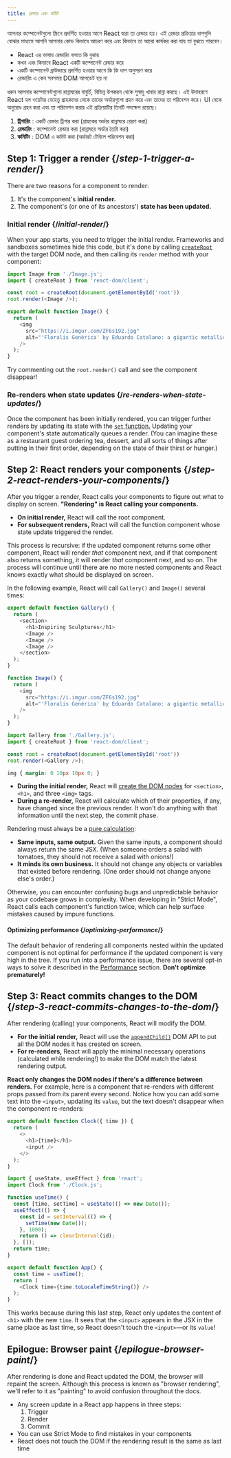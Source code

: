 ```yaml
---
title: রেন্ডার এবং কমিট
---
```


<Intro>

আপনার কম্পোনেন্টগুলো স্ক্রিনে প্রদর্শিত হওয়ার আগে React দ্বারা তা রেন্ডার হয়। এই রেন্ডার প্রক্রিয়ার ধাপগুলি বোঝার মাধ্যমে আপনি আপনার কোড কিভাবে আচরণ করে এবং কিভাবে তা আরো কার্যকর করা যায় তা বুঝতে পারবেন।

</Intro>

<YouWillLearn>

* React এর ভাষায় রেন্ডারিং বলতে কি বুঝায়
* কখন এবং কিভাবে React একটি কম্পোনেন্ট রেন্ডার করে
* একটি কম্পোনেন্ট ব্রাউজারে প্রদর্শিত হওয়ার আগে কি কি ধাপ অনুসরণ করে
* রেন্ডারিং এ কেন সবসময় DOM আপডেট হয় না

</YouWillLearn>

ধরুন আপনার কম্পোনেন্টগুলো রান্নাঘরের বাবুর্চি, বিভিন্ন উপকরন থেকে সুস্বাদু খাবার রান্না করছে। এই উদাহরণে React হল ওয়েটার যেহেতু গ্রাহকদের থেকে তাদের অর্ডারগুলো গ্রহন করে এবং তাদের তা পরিবেশন করে। UI থেকে অনুরোধ গ্রহন করা এবং তা পরিবেশন করার এই প্রক্রিয়াটির তিনটি পদক্ষেপ রয়েছে।

1. **ট্রিগারিং** : একটি রেন্ডার ট্রিগার করা (গ্রাহকের অর্ডার রান্নাঘরে প্রেরণ করা)
2. **রেন্ডারিং** : কম্পোনেন্ট রেন্ডার করা (রান্নাঘরে অর্ডার তৈরি করা)
3. **কমিটিং** : DOM এ কমিট করা (অর্ডারট টেবিলে পরিবেশন করা)

<IllustrationBlock sequential>
  <Illustration caption="Trigger" alt="React as a server in a restaurant, fetching orders from the users and delivering them to the Component Kitchen." src="/images/docs/illustrations/i_render-and-commit1.png" />
  <Illustration caption="Render" alt="The Card Chef gives React a fresh Card component." src="/images/docs/illustrations/i_render-and-commit2.png" />
  <Illustration caption="Commit" alt="React delivers the Card to the user at their table." src="/images/docs/illustrations/i_render-and-commit3.png" />
</IllustrationBlock>

## Step 1: Trigger a render {/*step-1-trigger-a-render*/}

There are two reasons for a component to render:

1. It's the component's **initial render.**
2. The component's (or one of its ancestors') **state has been updated.**

### Initial render {/*initial-render*/}

When your app starts, you need to trigger the initial render. Frameworks and sandboxes sometimes hide this code, but it's done by calling [`createRoot`](/reference/react-dom/client/createRoot) with the target DOM node, and then calling its `render` method with your component:

<Sandpack>

```js index.js active
import Image from './Image.js';
import { createRoot } from 'react-dom/client';

const root = createRoot(document.getElementById('root'))
root.render(<Image />);
```

```js Image.js
export default function Image() {
  return (
    <img
      src="https://i.imgur.com/ZF6s192.jpg"
      alt="'Floralis Genérica' by Eduardo Catalano: a gigantic metallic flower sculpture with reflective petals"
    />
  );
}
```

</Sandpack>

Try commenting out the `root.render()` call and see the component disappear!

### Re-renders when state updates {/*re-renders-when-state-updates*/}

Once the component has been initially rendered, you can trigger further renders by updating its state with the [`set` function.](/reference/react/useState#setstate) Updating your component's state automatically queues a render. (You can imagine these as a restaurant guest ordering tea, dessert, and all sorts of things after putting in their first order, depending on the state of their thirst or hunger.)

<IllustrationBlock sequential>
  <Illustration caption="State update..." alt="React as a server in a restaurant, serving a Card UI to the user, represented as a patron with a cursor for their head. They patron expresses they want a pink card, not a black one!" src="/images/docs/illustrations/i_rerender1.png" />
  <Illustration caption="...triggers..." alt="React returns to the Component Kitchen and tells the Card Chef they need a pink Card." src="/images/docs/illustrations/i_rerender2.png" />
  <Illustration caption="...render!" alt="The Card Chef gives React the pink Card." src="/images/docs/illustrations/i_rerender3.png" />
</IllustrationBlock>

## Step 2: React renders your components {/*step-2-react-renders-your-components*/}

After you trigger a render, React calls your components to figure out what to display on screen. **"Rendering" is React calling your components.**

* **On initial render,** React will call the root component.
* **For subsequent renders,** React will call the function component whose state update triggered the render.

This process is recursive: if the updated component returns some other component, React will render _that_ component next, and if that component also returns something, it will render _that_ component next, and so on. The process will continue until there are no more nested components and React knows exactly what should be displayed on screen.

In the following example, React will call `Gallery()` and  `Image()` several times:

<Sandpack>

```js Gallery.js active
export default function Gallery() {
  return (
    <section>
      <h1>Inspiring Sculptures</h1>
      <Image />
      <Image />
      <Image />
    </section>
  );
}

function Image() {
  return (
    <img
      src="https://i.imgur.com/ZF6s192.jpg"
      alt="'Floralis Genérica' by Eduardo Catalano: a gigantic metallic flower sculpture with reflective petals"
    />
  );
}
```

```js index.js
import Gallery from './Gallery.js';
import { createRoot } from 'react-dom/client';

const root = createRoot(document.getElementById('root'))
root.render(<Gallery />);
```

```css
img { margin: 0 10px 10px 0; }
```

</Sandpack>

* **During the initial render,** React will [create the DOM nodes](https://developer.mozilla.org/docs/Web/API/Document/createElement) for `<section>`, `<h1>`, and three `<img>` tags. 
* **During a re-render,** React will calculate which of their properties, if any, have changed since the previous render. It won't do anything with that information until the next step, the commit phase.

<Pitfall>

Rendering must always be a [pure calculation](/learn/keeping-components-pure):

* **Same inputs, same output.** Given the same inputs, a component should always return the same JSX. (When someone orders a salad with tomatoes, they should not receive a salad with onions!)
* **It minds its own business.** It should not change any objects or variables that existed before rendering. (One order should not change anyone else's order.)

Otherwise, you can encounter confusing bugs and unpredictable behavior as your codebase grows in complexity. When developing in "Strict Mode", React calls each component's function twice, which can help surface mistakes caused by impure functions.

</Pitfall>

<DeepDive>

#### Optimizing performance {/*optimizing-performance*/}

The default behavior of rendering all components nested within the updated component is not optimal for performance if the updated component is very high in the tree. If you run into a performance issue, there are several opt-in ways to solve it described in the [Performance](https://reactjs.org/docs/optimizing-performance.html) section. **Don't optimize prematurely!**

</DeepDive>

## Step 3: React commits changes to the DOM {/*step-3-react-commits-changes-to-the-dom*/}

After rendering (calling) your components, React will modify the DOM. 

* **For the initial render,** React will use the [`appendChild()`](https://developer.mozilla.org/docs/Web/API/Node/appendChild) DOM API to put all the DOM nodes it has created on screen. 
* **For re-renders,** React will apply the minimal necessary operations (calculated while rendering!) to make the DOM match the latest rendering output.

**React only changes the DOM nodes if there's a difference between renders.** For example, here is a component that re-renders with different props passed from its parent every second. Notice how you can add some text into the `<input>`, updating its `value`, but the text doesn't disappear when the component re-renders:

<Sandpack>

```js Clock.js active
export default function Clock({ time }) {
  return (
    <>
      <h1>{time}</h1>
      <input />
    </>
  );
}
```

```js App.js hidden
import { useState, useEffect } from 'react';
import Clock from './Clock.js';

function useTime() {
  const [time, setTime] = useState(() => new Date());
  useEffect(() => {
    const id = setInterval(() => {
      setTime(new Date());
    }, 1000);
    return () => clearInterval(id);
  }, []);
  return time;
}

export default function App() {
  const time = useTime();
  return (
    <Clock time={time.toLocaleTimeString()} />
  );
}
```

</Sandpack>

This works because during this last step, React only updates the content of `<h1>` with the new `time`. It sees that the `<input>` appears in the JSX in the same place as last time, so React doesn't touch the `<input>`—or its `value`!
## Epilogue: Browser paint {/*epilogue-browser-paint*/}

After rendering is done and React updated the DOM, the browser will repaint the screen. Although this process is known as "browser rendering", we'll refer to it as "painting" to avoid confusion throughout the docs.

<Illustration alt="A browser painting 'still life with card element'." src="/images/docs/illustrations/i_browser-paint.png" />

<Recap>

* Any screen update in a React app happens in three steps:
  1. Trigger
  2. Render
  3. Commit
* You can use Strict Mode to find mistakes in your components
* React does not touch the DOM if the rendering result is the same as last time

</Recap>


